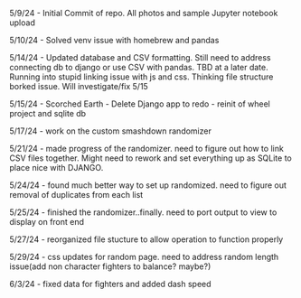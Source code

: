 5/9/24 - Initial Commit of repo. All photos and sample Jupyter notebook upload

5/10/24 - Solved venv issue with homebrew and pandas

5/14/24 - Updated database and CSV formatting. Still need to address connecting db to django or use CSV with pandas. TBD at a later date. Running into stupid linking issue with js and css. Thinking file structure borked issue. Will investigate/fix 5/15

5/15/24 - Scorched Earth - Delete Django app to redo - reinit of wheel project and sqlite db

5/17/24 - work on the custom smashdown randomizer

5/21/24 - made progress of the randomizer. need to figure out how to link CSV files together. Might need to rework and set everything up as SQLite to place nice with DJANGO.

5/24/24 - found much better way to set up randomized. need to figure out removal of duplicates from each list

5/25/24 - finished the randomizer..finally. need to port output to view to display on front end

5/27/24 - reorganized file stucture to allow operation to function properly

5/29/24 - css updates for random page. need to address random length issue(add non character fighters to balance? maybe?)

6/3/24  - fixed data for fighters and added dash speed